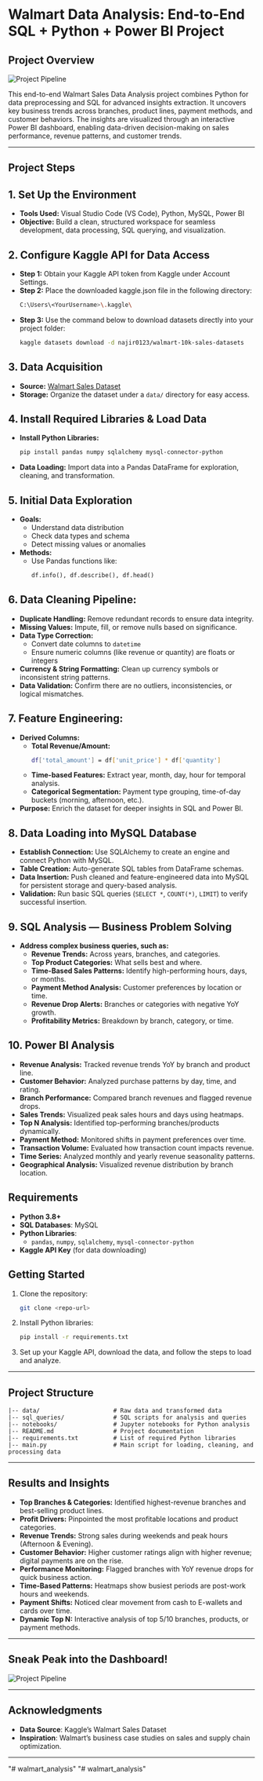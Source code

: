 # Walmart Data Analysis: End-to-End SQL + Python + Power BI Project

## Project Overview

![Project Pipeline](https://github.com/PrachiSwarnim/walmart_analysis/blob/main/walmart_cover.jpg)

This end-to-end Walmart Sales Data Analysis project combines Python for data preprocessing and SQL for advanced insights extraction. It uncovers key business trends across branches, product lines, payment methods, and customer behaviors. The insights are visualized through an interactive Power BI dashboard, enabling data-driven decision-making on sales performance, revenue patterns, and customer trends.

---

## Project Steps
## 1. Set Up the Environment
- **Tools Used:** Visual Studio Code (VS Code), Python, MySQL, Power BI
- **Objective:** Build a clean, structured workspace for seamless development, data processing, SQL querying, and visualization.

## 2. Configure Kaggle API for Data Access
- **Step 1:** Obtain your Kaggle API token from Kaggle under Account Settings.
- **Step 2:** Place the downloaded kaggle.json file in the following directory:
  ```bash
  C:\Users\<YourUsername>\.kaggle\
  ```
- **Step 3:** Use the command below to download datasets directly into your project folder:
  ```bash
  kaggle datasets download -d najir0123/walmart-10k-sales-datasets
  ```

## 3. Data Acquisition
- **Source:** [Walmart Sales Dataset](https://www.kaggle.com/datasets/najir0123/walmart-10k-sales-datasets)
- **Storage:** Organize the dataset under a ```data/``` directory for easy access.

## 4. Install Required Libraries & Load Data
- **Install Python Libraries:**
  ```bash
  pip install pandas numpy sqlalchemy mysql-connector-python
  ```
- **Data Loading:** Import data into a Pandas DataFrame for exploration, cleaning, and transformation.

## 5. Initial Data Exploration
- **Goals:**
  - Understand data distribution
  - Check data types and schema
  - Detect missing values or anomalies
- **Methods:**
  - Use Pandas functions like:
    ```python
    df.info(), df.describe(), df.head()
    ```
## 6. Data Cleaning Pipeline:
- **Duplicate Handling:** Remove redundant records to ensure data integrity.
- **Missing Values:** Impute, fill, or remove nulls based on significance.
- **Data Type Correction:**
  - Convert date columns to ```datetime```
  - Ensure numeric columns (like revenue or quantity) are floats or integers
- **Currency & String Formatting:** Clean up currency symbols or inconsistent string patterns.
- **Data Validation:** Confirm there are no outliers, inconsistencies, or logical mismatches.

## 7. Feature Engineering:
- **Derived Columns:**
  - **Total Revenue/Amount:**
    ```bash
    df['total_amount'] = df['unit_price'] * df['quantity']
    ```
  - **Time-based Features:** Extract year, month, day, hour for temporal analysis.
  - **Categorical Segmentation:** Payment type grouping, time-of-day buckets (morning, afternoon, etc.).
- **Purpose:** Enrich the dataset for deeper insights in SQL and Power BI.

## 8. Data Loading into MySQL Database
- **Establish Connection:** Use SQLAlchemy to create an engine and connect Python with MySQL.
- **Table Creation:** Auto-generate SQL tables from DataFrame schemas.
- **Data Insertion:** Push cleaned and feature-engineered data into MySQL for persistent storage and query-based analysis.
- **Validation:** Run basic SQL queries (```SELECT *```, ```COUNT(*)```, ```LIMIT```) to verify successful insertion.

## 9. SQL Analysis — Business Problem Solving
- **Address complex business queries, such as:**
  - **Revenue Trends:** Across years, branches, and categories.
  - **Top Product Categories:** What sells best and where.
  - **Time-Based Sales Patterns:** Identify high-performing hours, days, or months.
  - **Payment Method Analysis:** Customer preferences by location or time.
  - **Revenue Drop Alerts:** Branches or categories with negative YoY growth.
  - **Profitability Metrics:** Breakdown by branch, category, or time.

## 10. Power BI Analysis
- **Revenue Analysis:** Tracked revenue trends YoY by branch and product line.
- **Customer Behavior:** Analyzed purchase patterns by day, time, and rating.
- **Branch Performance:** Compared branch revenues and flagged revenue drops.
- **Sales Trends:** Visualized peak sales hours and days using heatmaps.
- **Top N Analysis:** Identified top-performing branches/products dynamically.
- **Payment Method:** Monitored shifts in payment preferences over time.
- **Transaction Volume:** Evaluated how transaction count impacts revenue.
- **Time Series:** Analyzed monthly and yearly revenue seasonality patterns.
- **Geographical Analysis:** Visualized revenue distribution by branch location.
     
## Requirements

- **Python 3.8+**
- **SQL Databases**: MySQL
- **Python Libraries**:
  - `pandas`, `numpy`, `sqlalchemy`, `mysql-connector-python`
- **Kaggle API Key** (for data downloading)

## Getting Started

1. Clone the repository:
   ```bash
   git clone <repo-url>
   ```
2. Install Python libraries:
   ```bash
   pip install -r requirements.txt
   ```
3. Set up your Kaggle API, download the data, and follow the steps to load and analyze.

---

## Project Structure

```plaintext
|-- data/                     # Raw data and transformed data
|-- sql_queries/              # SQL scripts for analysis and queries
|-- notebooks/                # Jupyter notebooks for Python analysis
|-- README.md                 # Project documentation
|-- requirements.txt          # List of required Python libraries
|-- main.py                   # Main script for loading, cleaning, and processing data
```
---

## Results and Insights

- **Top Branches & Categories:** Identified highest-revenue branches and best-selling product lines.
- **Profit Drivers:** Pinpointed the most profitable locations and product categories.
- **Revenue Trends:** Strong sales during weekends and peak hours (Afternoon & Evening).
- **Customer Behavior:** Higher customer ratings align with higher revenue; digital payments are on the rise.
- **Performance Monitoring:** Flagged branches with YoY revenue drops for quick business action.
- **Time-Based Patterns:** Heatmaps show busiest periods are post-work hours and weekends.
- **Payment Shifts:** Noticed clear movement from cash to E-wallets and cards over time.
- **Dynamic Top N:** Interactive analysis of top 5/10 branches, products, or payment methods.

---

## Sneak Peak into the Dashboard!
![Project Pipeline](https://github.com/PrachiSwarnim/walmart_analysis/blob/main/walmart-analysis-dashboard.png)

---

## Acknowledgments

- **Data Source**: Kaggle’s Walmart Sales Dataset
- **Inspiration**: Walmart’s business case studies on sales and supply chain optimization.

---
"# walmart_analysis" 
"# walmart_analysis" 
